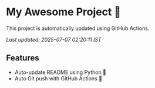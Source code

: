 # My Awesome Project 🚀

This project is automatically updated using GitHub Actions.

_Last updated: 2025-07-07 02:20:11 IST_

## Features
- Auto-update README using Python 🐍
- Auto Git push with GitHub Actions 🤖
